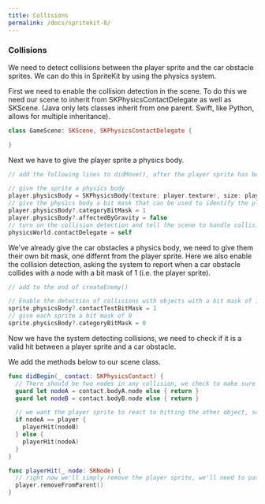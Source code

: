 ```yaml
---
title: Collisions
permalink: /docs/spritekit-8/
---
```


### Collisions

We need to detect collisions between the player sprite and the car obstacle sprites. We can do this in SpriteKit by using the physics system.  

First we need to enable the collision detection in the scene. To do this we need our scene to inherit from SKPhysicsContactDelegate as well as SKScene. (Java only lets classes inherit from one parent. Swift, like Python, allows for multiple inheritance).  

```swift
class GameScene: SKScene, SKPhysicsContactDelegate {

}
```

Next we have to give the player sprite a physics body.  

```swift
// add the following lines to didMove(), after the player sprite has been created - after the line "addChild(player)"

// give the sprite a physics body
player.physicsBody = SKPhysicsBody(texture: player.texture!, size: player.size)
// give the physics body a bit mask that can be used to identify the player sprite
player.physicsBody?.categoryBitMask = 1
player.physicsBody?.affectedByGravity = false
// turn on the collision detection and tell the scene to handle collisions
physicsWorld.contactDelegate = self
```

We've already give the car obstacles a physics body, we need to give them their own bit mask, one differnt from the player sprite. Here we also enable the collision detection, asking the system to report when a car obstacle collides with a node with a bit mask of 1 (i.e. the player sprite).  

```swift
// add to the end of createEnemy()

// Enable the detection of collisions with objects with a bit mask of 1
sprite.physicsBody?.contactTestBitMask = 1
// give each sprite a bit mask of 0
sprite.physicsBody?.categoryBitMask = 0
```

Now we have the system detecting collisions, we need to check if it is a valid hit between a player sprite and a car obstacle.  

We add the methods below to our scene class.  

```swift
func didBegin(_ contact: SKPhysicsContact) {
  // There should be two nodes in any collision, we check to make sure we have two nodes and exit the method if we don't
  guard let nodeA = contact.bodyA.node else { return }
  guard let nodeB = contact.bodyB.node else { return }

  // we want the player sprite to react to hitting the other object, so we need to identify which node is the player and pass the other node to a method which will update the player
  if nodeA == player {
    playerHit(nodeB)
  } else {
    playerHit(nodeA)
  }
}

func playerHit(_ node: SKNode) {
  // right now we'll simply remove the player sprite, we'll need to passed in node to do something more interesting later
  player.removeFromParent()
}
```

